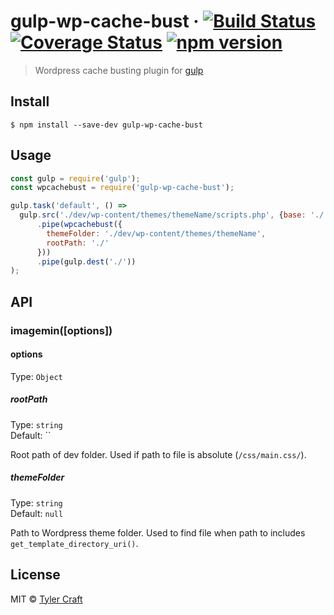 # gulp-wp-cache-bust &middot; [![Build Status](https://img.shields.io/travis/tylercraft/gulp-wp-cache-bust.svg?style=flat-square)](https://travis-ci.org/tylercraft/gulp-wp-cache-bust) [![Coverage Status](https://img.shields.io/coveralls/tylercraft/gulp-wp-cache-bust/master.svg?style=flat-square)](https://coveralls.io/github/tylercraft/gulp-wp-cache-bust?branch=master) [![npm version](https://img.shields.io/npm/v/gulp-wp-cache-bust.svg?style=flat-square)](https://www.npmjs.com/package/gulp-wp-cache-bust)

> Wordpress cache busting plugin for [gulp](https://github.com/tylercraft/gulp-wp-cache-bust)

## Install

```
$ npm install --save-dev gulp-wp-cache-bust
```


## Usage

```js
const gulp = require('gulp');
const wpcachebust = require('gulp-wp-cache-bust');

gulp.task('default', () =>
  gulp.src('./dev/wp-content/themes/themeName/scripts.php', {base: './'})
      .pipe(wpcachebust({
        themeFolder: './dev/wp-content/themes/themeName',
        rootPath: './'
      }))
      .pipe(gulp.dest('./'))
);
```


## API

### imagemin([options])

#### options

Type: `Object`

##### rootPath

Type: `string`<br>
Default: ``

Root path of dev folder. Used if path to file is absolute (`/css/main.css/`).

##### themeFolder

Type: `string`<br>
Default: `null`

Path to Wordpress theme folder. Used to find file when path to includes `get_template_directory_uri()`.

## License

MIT © [Tyler Craft](http://tylercraft.com)
